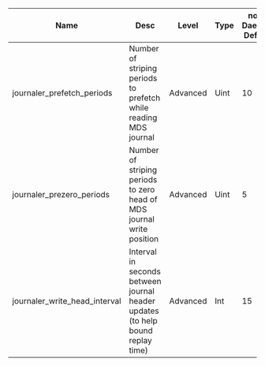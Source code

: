 | Name | Desc | Level | Type | non-Daemon Default | Daemon Default | Min | Max | Valid Values | verbatim | See also | Flags | Services | Validator | Long Desc | Tags |
| --- | --- | --- | --- | --- | --- | --- | --- | --- | --- | --- | --- | --- | --- | --- | --- |
| <span id="SP_journaler_prefetch_periods">journaler_prefetch_periods</span> |  Number of striping periods to prefetch while reading MDS journal | Advanced | Uint | 10 |  | 2 |  |  |  |  |  |  |  |  |  |
| <span id="SP_journaler_prezero_periods">journaler_prezero_periods</span> |  Number of striping periods to zero head of MDS journal write position | Advanced | Uint | 5 |  | 2 |  |  |  |  |  |  |  |  |  |
| <span id="SP_journaler_write_head_interval">journaler_write_head_interval</span> |  Interval in seconds between journal header updates (to help bound replay time) | Advanced | Int | 15 |  |  |  |  |  |  |  |  |  |  |  |
